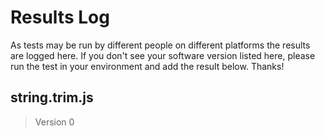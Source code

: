 # Results Log

As tests may be run by different people on different platforms the results are logged here. If you don't see your software version listed here, please run the test in your environment and add the result below. Thanks!

## string.trim.js

> Version 0
